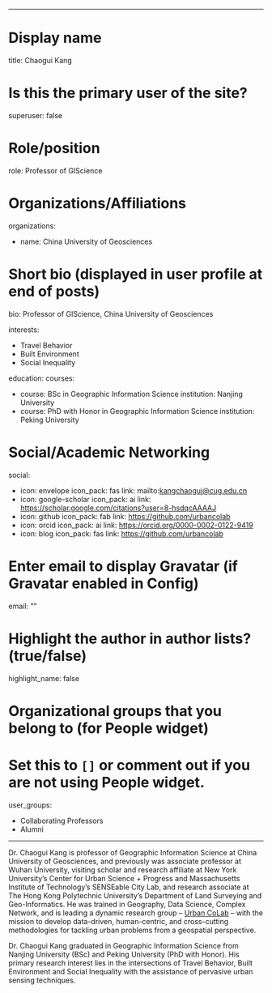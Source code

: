 
---
# Display name
title: Chaogui Kang

# Is this the primary user of the site?
superuser: false

# Role/position
role: Professor of GIScience

# Organizations/Affiliations
organizations:
- name: China University of Geosciences

# Short bio (displayed in user profile at end of posts)
bio: Professor of GIScience, China University of Geosciences

interests:
  - Travel Behavior
  - Built Environment
  - Social Inequality

education:
  courses:
  - course: BSc in Geographic Information Science
    institution: Nanjing University
  - course: PhD with Honor in Geographic Information Science
    institution: Peking University

# Social/Academic Networking
social:
  - icon: envelope
    icon_pack: fas
    link: mailto:kangchaogui@cug.edu.cn
  - icon: google-scholar
    icon_pack: ai
    link: https://scholar.google.com/citations?user=8-hsdqcAAAAJ
  - icon: github
    icon_pack: fab
    link: https://github.com/urbancolab
  - icon: orcid
    icon_pack: ai
    link: https://orcid.org/0000-0002-0122-9419
  - icon: blog
    icon_pack: fas
    link: https://github.com/urbancolab

# Enter email to display Gravatar (if Gravatar enabled in Config)
email: ""

# Highlight the author in author lists? (true/false)
highlight_name: false

# Organizational groups that you belong to (for People widget)
#   Set this to `[]` or comment out if you are not using People widget.
user_groups:
- Collaborating Professors
- Alumni
---
Dr. Chaogui Kang is professor of Geographic Information Science at China University of Geosciences, and previously was associate professor at Wuhan University, visiting scholar and research affiliate at New York University’s Center for Urban Science + Progress and Massachusetts Institute of Technology’s SENSEable City Lab, and research associate at The Hong Kong Polytechnic University’s Department of Land Surveying and Geo-Informatics. He was trained in Geography, Data Science, Complex Network, and is leading a dynamic research group – [Urban CoLab](https://github.com/urbancolab) – with the mission to develop data-driven, human-centric, and cross-cutting methodologies for tackling urban problems from a geospatial perspective. 

Dr. Chaogui Kang graduated in Geographic Information Science from Nanjing University (BSc) and Peking University (PhD with Honor). His primary research interest lies in the intersections of Travel Behavior, Built Environment and Social Inequality with the assistance of pervasive urban sensing techniques.
